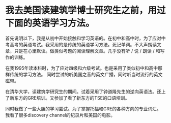 # 我去美国读建筑学博士研究生之前，用过下面的英语学习方法。

首先说明以下，我是从初中开始接触和学习英语的。在初中和高中时，为了应对中考高考的英语考试。我采用的是传统的英语学习方法。死记单词。不大声朗读文章，只是在心里默读。做类似考题的阅读理解文章。几乎没有听 / 说 / 朗读 / 和写作的训练。

在我1995年读本科时，为了应对四级和六级考试。也是采用了类似初中和高中那样传统的学习方法。
同时尝试的听美国之音的英文广播，同时听当时流行的英文磁带。

在清华大学，读建筑学研究生的期间。试着采用了钟道隆先生的逆向英语法。还上了新东方的GRE培训。又参加了看了新东方的TSE的口语培训。

同时我做了一些大胆的学习尝试。为了掌握托福和GRE的各种方向的专业词汇。 我看了很多discovery channel的纪录片和美国的电影。
